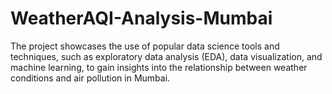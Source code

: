 # WeatherAQI-Analysis-Mumbai
The project showcases the use of popular data science tools and techniques, such as exploratory data analysis (EDA), data visualization, and machine learning, to gain insights into the relationship between weather conditions and air pollution in Mumbai.
